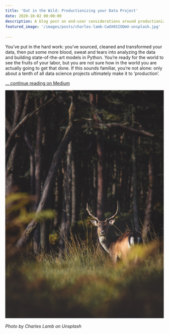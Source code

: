 ```yaml
---
title: 'Out in the Wild: Productionizing your Data Project'
date: 2020-10-02 00:00:00
description: A blog post on end-user considerations around productionization of a data project
featured_image: '/images/posts/charles-lamb-CwUX6SIOQmU-unsplash.jpg'

---
```

You’ve put in the hard work: you’ve sourced, cleaned and transformed your data, 
then put some more blood, sweat and tears into analyzing the data and building 
state-of-the-art models in Python. You’re ready for the world to see the fruits 
of your labor, but you are not sure how in the world you are actually going to 
get that done. If this sounds familiar, you’re not alone: only about a tenth of 
all data science projects ultimately make it to ‘production’.

[... continue reading on Medium](https://blog.decoded.com/out-in-the-wild-productionising-your-data-project-942c5af06334)


![Photo by Charles Lamb on Unsplash](/images/posts/charles-lamb-CwUX6SIOQmU-unsplash.jpg)

_Photo by Charles Lamb on Unsplash_

